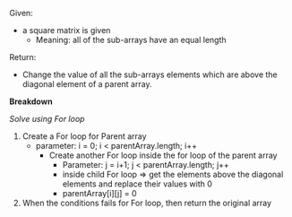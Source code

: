 Given:

- a square matrix is given
  - Meaning: all of the sub-arrays have an equal length

Return:

- Change the value of all the sub-arrays elements which are above the diagonal element of a parent array.

**Breakdown**

_Solve using For loop_

1. Create a For loop for Parent array
   - parameter: i = 0; i < parentArray.length; i++
     - Create another For loop inside the for loop of the parent array
       - Parameter: j = i+1; j < parentArray.length; j++
       - inside child For loop => get the elements above the diagonal elements and replace their values with 0
       - parentArray[i][j] = 0
2. When the conditions fails for For loop, then return the original array
